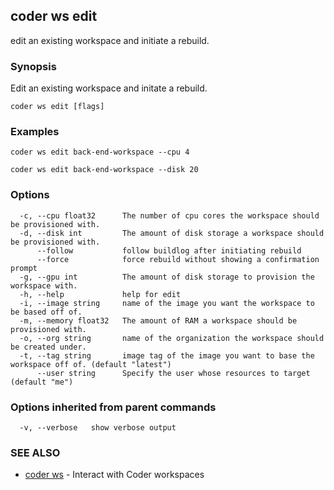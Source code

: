 ## coder ws edit

edit an existing workspace and initiate a rebuild.

### Synopsis

Edit an existing workspace and initate a rebuild.

```
coder ws edit [flags]
```

### Examples

```
coder ws edit back-end-workspace --cpu 4

coder ws edit back-end-workspace --disk 20
```

### Options

```
  -c, --cpu float32      The number of cpu cores the workspace should be provisioned with.
  -d, --disk int         The amount of disk storage a workspace should be provisioned with.
      --follow           follow buildlog after initiating rebuild
      --force            force rebuild without showing a confirmation prompt
  -g, --gpu int          The amount of disk storage to provision the workspace with.
  -h, --help             help for edit
  -i, --image string     name of the image you want the workspace to be based off of.
  -m, --memory float32   The amount of RAM a workspace should be provisioned with.
  -o, --org string       name of the organization the workspace should be created under.
  -t, --tag string       image tag of the image you want to base the workspace off of. (default "latest")
      --user string      Specify the user whose resources to target (default "me")
```

### Options inherited from parent commands

```
  -v, --verbose   show verbose output
```

### SEE ALSO

* [coder ws](coder_ws.md)	 - Interact with Coder workspaces

